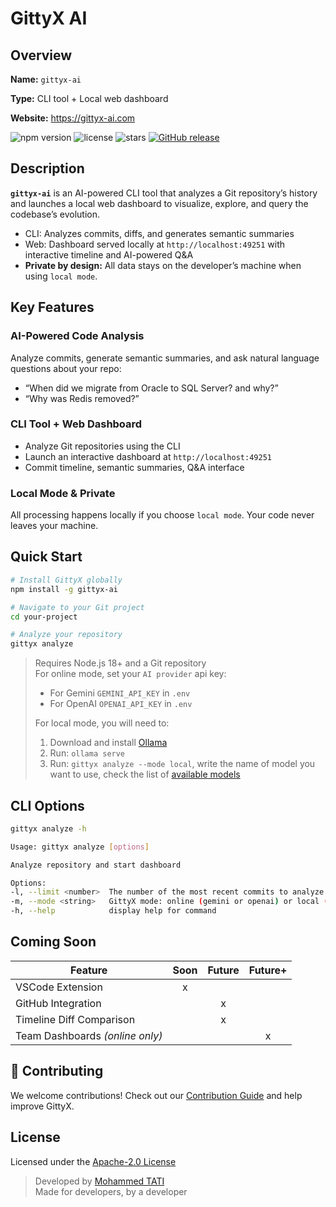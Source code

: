 # GittyX AI

## Overview

**Name:** `gittyx-ai`

**Type:** CLI tool + Local web dashboard

**Website:** https://gittyx-ai.com

![npm version](https://img.shields.io/npm/v/gittyx-ai) ![license](https://img.shields.io/github/license/GittyX-AI/gittyx-ai.svg) ![stars](https://img.shields.io/github/stars/GittyX-AI/gittyx-ai?style=flat) [![GitHub release](https://img.shields.io/github/v/release/GittyX-AI/gittyx-ai?sort=date&display_name=release&color=orange
)](https://github.com/GittyX-AI/gittyx-ai/releases)
 

## Description

**`gittyx-ai`** is an AI-powered CLI tool that analyzes a Git repository’s history and launches a local web dashboard to visualize, explore, and query the codebase’s evolution.

- CLI: Analyzes commits, diffs, and generates semantic summaries
- Web: Dashboard served locally at `http://localhost:49251` with interactive timeline and AI-powered Q&A
- **Private by design:** All data stays on the developer’s machine when using `local mode`.

## Key Features

### AI-Powered Code Analysis
Analyze commits, generate semantic summaries, and ask natural language questions about your repo:
- “When did we migrate from Oracle to SQL Server? and why?”
- “Why was Redis removed?”

### CLI Tool + Web Dashboard
- Analyze Git repositories using the CLI
- Launch an interactive dashboard at `http://localhost:49251`
- Commit timeline, semantic summaries, Q&A interface

### Local Mode & Private
All processing happens locally if you choose `local mode`. Your code never leaves your machine.

## Quick Start

```bash
# Install GittyX globally
npm install -g gittyx-ai

# Navigate to your Git project
cd your-project

# Analyze your repository
gittyx analyze
```

> Requires Node.js 18+ and a Git repository  
> For online mode, set your `AI provider` api key:
> - For Gemini `GEMINI_API_KEY` in `.env` 
> - For OpenAI `OPENAI_API_KEY` in `.env`
>
> For local mode, you will need to:
> 1. Download and install [Ollama](https://ollama.com/download)
> 2. Run: `ollama serve`
> 3. Run: `gittyx analyze --mode local`, write the name of model you want to use, check the list of [available models](https://ollama.com/search)

## CLI Options
```bash
gittyx analyze -h
```
```bash
Usage: gittyx analyze [options] 

Analyze repository and start dashboard 

Options: 
-l, --limit <number>  The number of the most recent commits to analyze (default: 200)  
-m, --mode <string>   GittyX mode: online (gemini or openai) or local (ollama) (default: "online") 
-h, --help            display help for command
```

## Coming Soon

| Feature                          | Soon | Future | Future+ |
|----------------------------------|:----:|:------:|:-------:|
| VSCode Extension              | x |  |  |
| GitHub Integration           |  | x |  |
| Timeline Diff Comparison     |  | x |  |
| Team Dashboards *(online only)* |  |  | x |


## 🤝 Contributing

We welcome contributions! Check out our [Contribution Guide](https://github.com/GittyX-AI/gittyx-ai/blob/main/CONTRIBUTING.md) and help improve GittyX.


## License

Licensed under the [Apache-2.0 License](https://github.com/GittyX-AI/gittyx-ai/blob/main/LICENSE)

> Developed by [Mohammed TATI](https://github.com/tatimohammed)\
> Made for developers, by a developer
